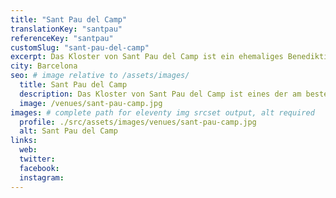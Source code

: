```yaml
---
title: "Sant Pau del Camp"
translationKey: "santpau"
referenceKey: "santpau"
customSlug: "sant-pau-del-camp"
excerpt: Das Kloster von Sant Pau del Camp ist ein ehemaliges Benediktinerkloster im Stadtteil Raval, Barcelona. Es ist eines der am besten erhaltenen romanischen Gebäude der Stadt.
city: Barcelona
seo: # image relative to /assets/images/
  title: Sant Pau del Camp
  description: Das Kloster von Sant Pau del Camp ist eines der am besten erhaltenen romanischen Gebäude der Stadt Barcelona.
  image: /venues/sant-pau-camp.jpg
images: # complete path for eleventy img srcset output, alt required
  profile: ./src/assets/images/venues/sant-pau-camp.jpg
  alt: Sant Pau del Camp
links:
  web:
  twitter:
  facebook:
  instagram:
---
```

